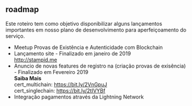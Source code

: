 ## roadmap
Este roteiro tem como objetivo disponibilizar alguns lançamentos importantes em nosso plano de desenvolvimento para aperfeiçoamento do serviço.
* Meetup Provas de Existência e Autenticidade com Blockchain 
* Lançamento site - Finalizado em janeiro de 2019  
http://stampid.me
* Anuncio de novas features de registro na (criação provas de exisência) - Finalizado em Fevereiro 2019  
**Saiba Mais**  
cert_multichain: https://bit.ly/2VnGpuJ  
cert_singlechain: https://bit.ly/2tIVYBf  
* Integração pagamentos através da Lightning Network
